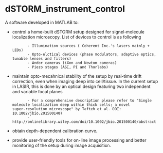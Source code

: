 # dSTORM_instrument_control
A software developed in MATLAB to:

- control a home-built dSTORM setup designed for signel-molecule localization microscopy. List of devices to control is as following

             - Illumination sources ( Coherent Inc.'s lasers mainly + LEDs)
             - Opto-elctical devices (phase modulators, adaptive optics, tunable lenses and filters)
             - Andor cameras (iXon and Newton cameras) 
             - Piezo stages (ASI, PI and Thorlabs)
             
- maintain opto-mecahnical stability of the setup by real-time drift correction, even when imaging deep into cell/tissue. In the current setup in LASIR, this is done by an optical design featuring two independent and variable focal planes 

             - For a comprehensive description please refer to "Single molecule localization deep within thick cells; a novel                  super-resolution microscope" by Tafteh et al. DOI: 10.1002/jbio.201500140)
             - http://onlinelibrary.wiley.com/doi/10.1002/jbio.201500140/abstract
             

- obtain depth-dependent calibration curve.
- provide user-friendly tools for on-line image processing and better monitoring of the setup during image acquisition.
